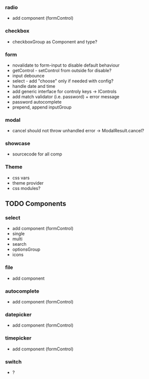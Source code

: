 ### radio 
- add component (formControl)

### checkbox
- checkboxGroup as Component and type?

### form 
- novalidate to form-input to disable default behaviour
- getControl - setControl from outside for disable?
- input debounce
- select - add "choose" only if needed with config?
- handle date and time
- add generic interface for controly keys -> IControls<T>
- add match validator (i.e. password) + error message
- password autocomplete
- prepend, append inputGroup

### modal 
- cancel should not throw unhandled error -> ModalResult.cancel?

### showcase 
- sourcecode for all comp

### Theme
- css vars
- theme provider
- css modules?

## TODO Components


### select 
- add component (formControl)
- single
- multi
- search
- optionsGroup
- icons

### file
- add component

### autocomplete
- add component (formControl)

### datepicker
- add component (formControl)

### timepicker
- add component (formControl)

### switch
- ?
